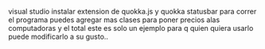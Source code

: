 visual studio
instalar extension de quokka.js y quokka statusbar para correr el programa
puedes agregar mas clases para poner precios alas computadoras y el total este es solo un ejemplo para q quien quiera usarlo puede modificarlo a su gusto..
